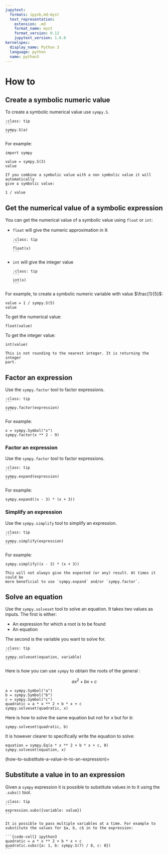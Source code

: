 ```yaml
---
jupytext:
  formats: ipynb,md:myst
  text_representation:
    extension: .md
    format_name: myst
    format_version: 0.12
    jupytext_version: 1.6.0
kernelspec:
  display_name: Python 3
  language: python
  name: python3
---
```


# How to

## Create a symbolic numeric value

To create a symbolic numerical value use `sympy.S`.

````{admonition} Usage
:class: tip
```
sympy.S(a)
```
````

For example:

```{code-cell} ipython3
import sympy

value = sympy.S(3)
value
```

```{attention}
If you combine a symbolic value with a non symbolic value it will automatically
give a symbolic value:
```

```{code-cell} ipython3
1 / value
```

## Get the numerical value of a symbolic expression

You can get the numerical value of a symbolic value using `float` or
`int`:

- `float` will give the numeric approximation in $\mathbb{R}$
  ````{admonition} Usage
  :class: tip
  ```
  float(x)
  ```
  ````
- `int` will give the integer value
  ````{admonition} Usage
  :class: tip
  ```
  int(x)
  ```
  ````

For example, to create a symbolic numeric variable with value
$\frac{1}{5}$:

```{code-cell} ipython3
value = 1 / sympy.S(5)
value
```

To get the numerical value:

```{code-cell} ipython3
float(value)
```

To get the integer value:

```{code-cell} ipython3
int(value)
```

```{attention}
This is not rounding to the nearest integer. It is returning the integer
part.
```

## Factor an expression

Use the `sympy.factor` tool to factor expressions.

````{admonition} Usage
:class: tip
```
sympy.factor(expression)
```
````

For example:

```{code-cell} ipython3
x = sympy.Symbol("x")
sympy.factor(x ** 2 - 9)
```

### Factor an expression

Use the `sympy.factor` tool to factor expressions.

````{admonition} Usage
:class: tip
```
sympy.expand(expression)
```
````

For example:

```{code-cell} ipython3
sympy.expand((x - 3) * (x + 3))
```

### Simplify an expression

Use the `sympy.simplify` tool to simplify an expression.

````{admonition} Usage
:class: tip
```
sympy.simplify(expression)
```
````

For example:

```{code-cell} ipython3
sympy.simplify((x - 3) * (x + 3))
```

```{attention}
This will not always give the expected (or any) result. At times it could be
more beneficial to use `sympy.expand` and/or `sympy.factor`.
```

## Solve an equation

Use the `sympy.solveset` tool to solve an equation. It takes two values
as inputs. The first is either:

- An expression for which a root is to be found
- An equation

The second is the variable you want to solve for.

````{admonition} Usage
:class: tip
```
sympy.solveset(equation, variable)
```
````

Here is how you can use `sympy` to obtain the roots of the general :

$$
a x ^ 2 + bx + c
$$

```{code-cell} ipython3
a = sympy.Symbol("a")
b = sympy.Symbol("b")
c = sympy.Symbol("c")
quadratic = a * x ** 2 + b * x + c
sympy.solveset(quadratic, x)
```

Here is how to solve the same equation but not for $x$ but for $b$:

```{code-cell} ipython3
sympy.solveset(quadratic, b)
```

It is however clearer to specifically write the equation to solve:

```{code-cell} ipython3
equation = sympy.Eq(a * x ** 2 + b * x + c, 0)
sympy.solveset(equation, x)
```

(how-to-substitute-a-value-in-to-an-expression)=

## Substitute a value in to an expression

Given a `sympy` expression it is possible to substitute values in to it
using the `.subs()` tool.

````{admonition} Usage
:class: tip
```
expression.subs({variable: value})
```
````

````{attention}
It is possible to pass multiple variables at a time. For example to
substitute the values for $a, b, c$ in to the expression:

```{code-cell} ipython3
quadratic = a * x ** 2 + b * x + c
quadratic.subs({a: 1, b: sympy.S(7) / 8, c: 0})
```

````
